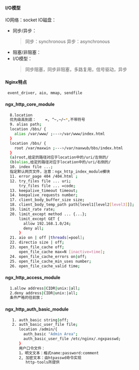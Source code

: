 #### I/O模型
IO网络：socket
IO磁盘：
+ 同步/异步：
  > 同步：synchronous
  > 异步：asynchronous
+ 阻塞/非阻塞：
+ I/O模型：
  > 同步阻塞，同步非阻塞，多路复用，信号驱动，异步

#### Nginx特点
     event_driver, aio, mmap, sendfile

#### ngx_http_core_module
   ```bash
     8.location
     优先级高到底：    =, ^~,~/~*,不带符号
     9. alias path;
     location /bbs/ {
       alias /var/www/ ;--->/var/www/index.html
     }
     location /bbs/ {
       root /var/maxwin ;--->/var/naxwub/bbs/index.html
     }
     (a)root,给定的路径对应于location中的/uri/左侧的/
     (b)alias,给定的路径对应于location中的/uri/右侧的/
     10. index file ...;
     指定默认网页文件，注意：ngx_http_index_module模块
     11. error_page 404 /404.html ;
     12. try_files file ... uri;
         try_files file ... =code;
     13. keepalive_timeout timeout;
     14. keepalive_requests number;
     17. client_body_buffer_size size;
     18. client_body_temp_path path[level1[level2[level3]]];
     19. limit_rate rate;
     20. limit_except method ... {...};
         limit_except GET {
           allow 192.168.1.0/24;
           deny all;
         }
     21. aio on | off |threads[=pool];
     22. directio size | off;
     23. open_file_cache off;
         open_file_cache max=N [inactive=time];
     24. open_file_cache_errors on|off;
     25. open_file_cache_min_uses number;
     26. open_file_cache_valid time;
   ```
   #### ngx_http_access_module
   ```bash
     1.allow address|CIDR|unix:|all;
     2.deny address|CIDR|unix:|all;
     条件严格的往前放；
   ```
   #### ngx_http_auth_basic_module
   ```bash
      1. auth_basic string|off;
      2. auth_basic_user_file file;
         location /admin/{
           auth_basic "Admin Area";
           auth_basic_user_file /etc/nginx/.ngxpasswd;
         }
         用户口令文件：
         1，明文文本：格式name:password:comment
         2, 加密文本：由htpasswd命令实现
            http-tools所提供
   ```
